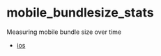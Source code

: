 # mobile_bundlesize_stats
Measuring mobile bundle size over time

- [ios](https://metamask.github.io/mobile_bundlesize_stats/ios.html)
